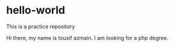 # hello-world
This is a practice repository

Hi there, my name is tousif azmain. I am looking for a php degree. 
